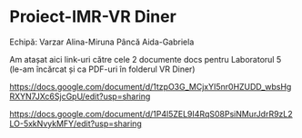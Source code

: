 # Proiect-IMR-VR Diner
Echipă:
Varzar Alina-Miruna
Pâncă Aida-Gabriela

Am atașat aici link-uri către cele 2 documente docs pentru Laboratorul 5 (le-am încărcat și ca PDF-uri în folderul VR Diner)

https://docs.google.com/document/d/1tzpO3G_MCjxYI5nr0HZUDD_wbsHgRXYN7JXc6SjcGpU/edit?usp=sharing

https://docs.google.com/document/d/1P4l5ZEL9I4RqS08PsiNMurJdrR9zL2LO-5xkNvykMFY/edit?usp=sharing
